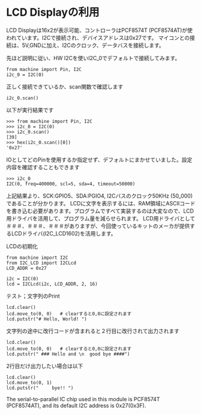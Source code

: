 # LCD Displayの利用

LCD Displayは16x2が表示可能、コントローラはPCF8574T (PCF8574AT)が使われています。I2Cで接続され、デバイスアドレスは0x27です。
マイコンとの接続は、5V,GNDに加え、I2Cのクロック、データバスを接続します。

先ほど説明に従い、HW I2Cを使いI2C_0でデフォルトで接続してみます。
```
from machine import Pin, I2C
i2c_0 = I2C(0)
```
正しく接続できているか、scan関数で確認します
```
i2c_0.scan()
```
以下が実行結果です
```
>>> from machine import Pin, I2C
>>> i2c_0 = I2C(0)
>>> i2c_0.scan()
[39]
>>> hex(i2c_0.scan()[0])
'0x27'
```
IOとしてどのPinを使用するか指定せず、デフォルトにまかせていました。設定内容を確認することもできます
```
>>> i2c_0
I2C(0, freq=400000, scl=5, sda=4, timeout=50000)
```
上記結果より、SCK:GPIO5、SDA:PGIO4, I2Cバスのクロック50KHz (50_000)であることが分かります。
LCDに文字を表示するには、RAM領域にASCIIコードを書き込む必要があります。プログラムですべて実装するのは大変なので、LCD用ドライバを活用して、プログラム量を減らせられます。
LCD用ドライバとして＃＃＃、＃＃＃、＃＃＃がありますが、今回使っているキットのメーカが提供するLCDドライバ(I2C_LCD1602)を活用します。

LCDの初期化
```
from machine import I2C
from I2C_LCD import I2CLcd
LCD_ADDR = 0x27

i2c = I2C(0)
lcd = I2CLcd(i2c, LCD_ADDR, 2, 16)
```
テスト；文字列のPrint
```
lcd.clear()
lcd.move_to(0, 0)   # clearすると0,0に設定されます
lcd.putstr("# Hello, World! ")
```
文字列の途中に改行コードが含まれると２行目に改行されて出力されます
```
lcd.clear()
lcd.move_to(0, 0)   # clearすると0,0に設定されます
lcd.putstr(" ### Hello and \n  good bye ####")
```
2行目だけ出力したい場合は以下
```
lcd.clear()
lcd.move_to(0, 1)
lcd.putstr("     bye!! ")
```

The serial-to-parallel IC chip used in this module is PCF8574T (PCF8574AT), and its default I2C address is 0x27(0x3F).
